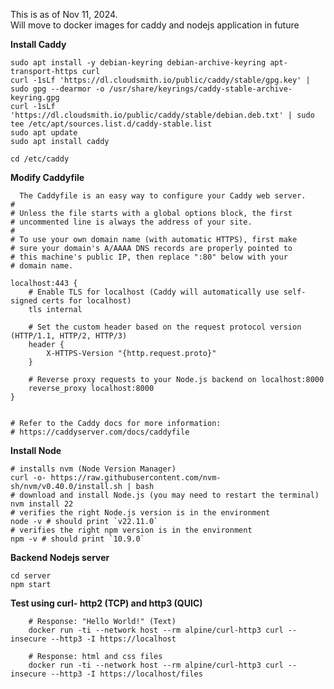 This is as of Nov 11, 2024.   
Will move to docker images for caddy and nodejs application in future

**Install Caddy**
```
sudo apt install -y debian-keyring debian-archive-keyring apt-transport-https curl
curl -1sLf 'https://dl.cloudsmith.io/public/caddy/stable/gpg.key' | sudo gpg --dearmor -o /usr/share/keyrings/caddy-stable-archive-keyring.gpg
curl -1sLf 'https://dl.cloudsmith.io/public/caddy/stable/debian.deb.txt' | sudo tee /etc/apt/sources.list.d/caddy-stable.list
sudo apt update
sudo apt install caddy
```
```
cd /etc/caddy
```

**Modify Caddyfile** 
```
  The Caddyfile is an easy way to configure your Caddy web server.
#
# Unless the file starts with a global options block, the first
# uncommented line is always the address of your site.
#
# To use your own domain name (with automatic HTTPS), first make
# sure your domain's A/AAAA DNS records are properly pointed to
# this machine's public IP, then replace ":80" below with your
# domain name.

localhost:443 {
    # Enable TLS for localhost (Caddy will automatically use self-signed certs for localhost)
    tls internal

    # Set the custom header based on the request protocol version (HTTP/1.1, HTTP/2, HTTP/3)
    header {
        X-HTTPS-Version "{http.request.proto}"
    }

    # Reverse proxy requests to your Node.js backend on localhost:8000
    reverse_proxy localhost:8000
}


# Refer to the Caddy docs for more information:
# https://caddyserver.com/docs/caddyfile

```


**Install Node**
```
# installs nvm (Node Version Manager)
curl -o- https://raw.githubusercontent.com/nvm-sh/nvm/v0.40.0/install.sh | bash
# download and install Node.js (you may need to restart the terminal)
nvm install 22
# verifies the right Node.js version is in the environment
node -v # should print `v22.11.0`
# verifies the right npm version is in the environment
npm -v # should print `10.9.0`

```
**Backend Nodejs server**
```
cd server
npm start
```

**Test using curl- http2 (TCP) and http3 (QUIC)**
```
    # Response: "Hello World!" (Text) 
    docker run -ti --network host --rm alpine/curl-http3 curl --insecure --http3 -I https://localhost  

    # Response: html and css files
    docker run -ti --network host --rm alpine/curl-http3 curl --insecure --http3 -I https://localhost/files 
```
<!-- for installing curl with http3 -->
<!-- sudo LDFLAGS="-Wl,-rpath,/usr/local/openssl/lib64" ./configure --with-openssl=/usr/local --with-nghttp3=/usr/local --with-ngtcp2=/usr/local -->